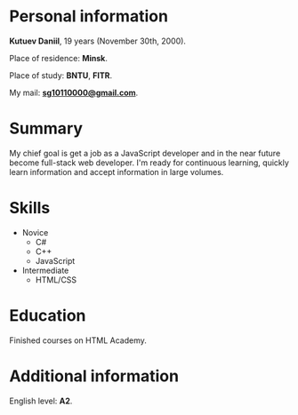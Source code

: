 # Personal information
**Kutuev Daniil**, 19 years (November 30th, 2000). 

Place of residence: **Minsk**. 

Place of study: **BNTU**, **FITR**.

My mail: **sg10110000@gmail.com**.

# Summary
My chief goal is  get a job as a JavaScript developer and in the near future become full-stack web developer. I'm ready for continuous learning, quickly learn information and accept information in large volumes.

# Skills
 - Novice
	 - C#
	 - C++
	 - JavaScript
 - Intermediate
	 - HTML/CSS

# Education
Finished courses on HTML Academy.  

# Additional information 
 English level: **A2**.